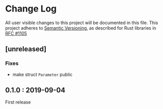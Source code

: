 # Change Log

All user visible changes to this project will be documented in this file.
This project adheres to [Semantic Versioning](http://semver.org/), as described
for Rust libraries in [RFC #1105](https://github.com/rust-lang/rfcs/blob/master/text/1105-api-evolution.md)

## [unreleased]

### Fixes

* make struct `Parameter` public

## 0.1.0 : 2019-09-04

First release
